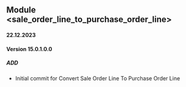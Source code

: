 ## Module <sale_order_line_to_purchase_order_line>

#### 22.12.2023
#### Version 15.0.1.0.0
##### ADD

- Initial commit for Convert Sale Order Line To Purchase Order Line
